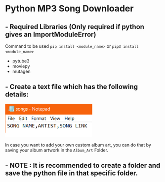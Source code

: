 # Python MP3 Song Downloader


## - Required Libraries (Only required if python gives an ImportModuleError)
Command to be used `pip install <module_name>` or `pip3 install <module_name>`
- pytube3
- moviepy
- mutagen

## - Create a text file which has the following details:

![Text File](https://raw.githubusercontent.com/Vignesh-Venkatesh/python-mp3-song-downloader/main/text%20file%20ss.png "Text File SS")



In case you want to add your own custom album art, you can do that by saving your album artwork in the `Album_Art` Folder.

## - NOTE : It is recommended to create a folder and save the python file in that specific folder.
